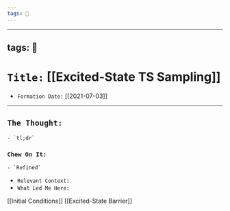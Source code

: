 ```yaml
---
tags: 🧪
---
```

---
tags: 🧪
---

# `Title:` [[Excited-State TS Sampling]]
- `Formation Date:` [[2021-07-03]]

---

## `The Thought:`
	- `tl;dr`
	
	
### `Chew On It:`
	
	
	- `Refined`
- `Relevant Context:`
- `What Led Me Here:`

[[Initial Conditions]] [[Excited-State Barrier]]
